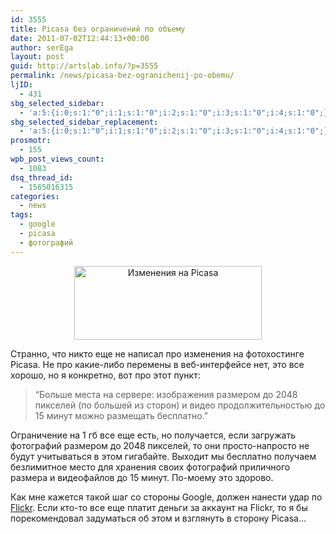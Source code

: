```yaml
---
id: 3555
title: Picasa без ограничений по объему
date: 2011-07-02T12:44:13+00:00
author: serEga
layout: post
guid: http://artslab.info/?p=3555
permalink: /news/picasa-bez-ogranichenij-po-obemu/
ljID:
  - 431
sbg_selected_sidebar:
  - 'a:5:{i:0;s:1:"0";i:1;s:1:"0";i:2;s:1:"0";i:3;s:1:"0";i:4;s:1:"0";}'
sbg_selected_sidebar_replacement:
  - 'a:5:{i:0;s:1:"0";i:1;s:1:"0";i:2;s:1:"0";i:3;s:1:"0";i:4;s:1:"0";}'
prosmotr:
  - 155
wpb_post_views_count:
  - 1083
dsq_thread_id:
  - 1565016315
categories:
  - news
tags:
  - google
  - picasa
  - фотографий
---
```

<center>
  <a href="{{site.img_cdn}}/picasa-logo.gif"><img src="{{site.img_cdn}}/picasa-logo-300x118.gif" alt="Изменения на Picasa" title="picasa-logo" width="300" height="118" class="alignnone size-medium wp-image-3558" /></a>
</center>

Странно, что никто еще не написал про изменения на фотохостинге Picasa. Не про какие-либо перемены в веб-интерфейсе нет, это все хорошо, но я конкретно, вот про этот пункт:

> &#8220;Больше места на сервере: изображения размером до 2048 пикселей (по большей из сторон) и видео продолжительностью до 15 минут можно размещать бесплатно.&#8221;

Ограничение на 1 гб все еще есть, но получается, если загружать фотографий размером до 2048 пикселей, то они просто-напросто не будут учитываться в этом гигабайте. Выходит мы бесплатно получаем безлимитное место для хранения своих фотографий приличного размера и видеофайлов до 15 минут. По-моему это здорово.

Как мне кажется такой шаг со стороны Google, должен нанести удар по [Flickr](http://www.flickr.com/). Если кто-то все еще платит деньги за аккаунт на Flickr, то я бы порекомендовал задуматься об этом и взглянуть в сторону Picasa&#8230;